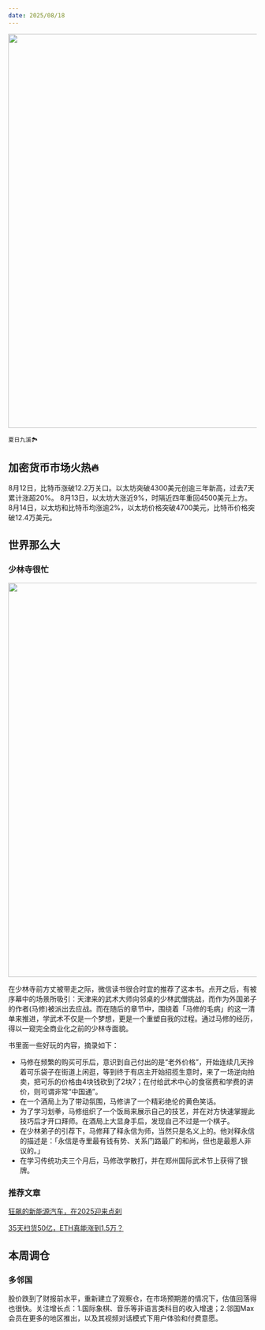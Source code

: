 ```yaml
---
date: 2025/08/18
---
```


<img src="/assets/20.jpg" width="800" />

<small>夏日九溪🏞️</small>

## 加密货币市场火热🔥
8月12日，比特币涨破12.2万关口。以太坊突破4300美元创逾三年新高，过去7天累计涨超20%。
8月13日，以太坊大涨近9%，时隔近四年重回4500美元上方。
8月14日，以太坊和比特币均涨逾2%，以太坊价格突破4700美元，比特币价格突破12.4万美元。

## 世界那么大
### 少林寺很忙
<img src="/assets/21.jpg" width="800" />

在少林寺前方丈被带走之际，微信读书很合时宜的推荐了这本书。点开之后，有被序幕中的场景所吸引：天津来的武术大师向邻桌的少林武僧挑战，而作为外国弟子的作者(马修)被派出去应战。而在随后的章节中，围绕着「马修的毛病」的这一清单来推进，学武术不仅是一个梦想，更是一个重塑自我的过程。通过马修的经历，得以一窥完全商业化之前的少林寺面貌。

书里面一些好玩的内容，摘录如下：

- 马修在频繁的购买可乐后，意识到自己付出的是“老外价格”，开始连续几天拎着可乐袋子在街道上闲逛，等到终于有店主开始招揽生意时，来了一场逆向拍卖，把可乐的价格由4块钱砍到了2块7；在付给武术中心的食宿费和学费的讲价，则可谓非常“中国通”。
- 在一个酒局上为了带动氛围，马修讲了一个精彩绝伦的黄色笑话。
- 为了学习划拳，马修组织了一个饭局来展示自己的技艺，并在对方快速掌握此技巧后才开口拜师。在酒局上大显身手后，发现自己不过是一个棋子。
- 在少林弟子的引荐下，马修拜了释永信为师，当然只是名义上的。他对释永信的描述是：「永信是寺里最有钱有势、关系门路最广的和尚，但也是最惹人非议的。」
- 在学习传统功夫三个月后，马修改学散打，并在郑州国际武术节上获得了银牌。

### 推荐文章

[狂飙的新能源汽车，在2025迎来点刹](https://mp.weixin.qq.com/s/a52C5fuf1LzYMpzS98Xo_w)

[35天扫货50亿，ETH真能涨到1.5万？](https://www.theblockbeats.info/news/59280)


## 本周调仓

### 多邻国
股价跌到了财报前水平，重新建立了观察仓，在市场预期差的情况下，估值回落得也很快。关注增长点：1.国际象棋、音乐等非语言类科目的收入增速；2.邻国Max会员在更多的地区推出，以及其视频对话模式下用户体验和付费意愿。